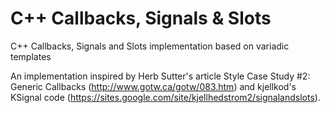 # C++ Callbacks, Signals & Slots
C++ Callbacks, Signals and Slots implementation based on variadic templates

An implementation inspired by Herb Sutter's article Style Case Study #2: Generic Callbacks (http://www.gotw.ca/gotw/083.htm) and kjellkod's KSignal code (https://sites.google.com/site/kjellhedstrom2/signalandslots).
